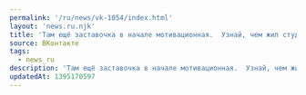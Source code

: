 ```yaml
---
permalink: '/ru/news/vk-1054/index.html'
layout: 'news.ru.njk'
title: 'Там ещё заставочка в начале мотивационная.  Узнай, чем жил студент физфака в разные годы: http:…'
source: ВКонтакте
tags:
  - news_ru
description: 'Там ещё заставочка в начале мотивационная.  Узнай, чем жил студент физфака в разные годы: http:…'
updatedAt: 1395170597
---
```

